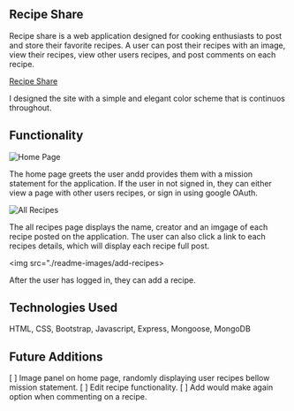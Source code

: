 ## Recipe Share
Recipe share is a web application designed for cooking enthusiasts to post and store their favorite recipes.  A user can post their recipes with an image, view their recipes, view other users recipes, and post comments on each recipe.  

[Recipe Share](https://recipe-share-oo.herokuapp.com/)

I designed the site with a simple and elegant color scheme that is continuos throughout.

## Functionality

![Home Page](./readme-images/home-page)

The home page greets the user andd provides them with a mission statement for the application. If the user in not signed in,  they can either view a page with other users recipes,  or sign in using google OAuth.  

![All Recipes](./readme-images/all-recipes)

The all recipes page displays the name, creator and an imgage of each recipe posted on the application. The user can also click a link to each recipes details, which will display each recipe full post.  

<img src="./readme-images/add-recipes>

After the user has logged in, they can add a recipe.  

## Technologies Used

HTML, CSS, Bootstrap, Javascript, Express, Mongoose, MongoDB

## Future Additions
[ ] Image panel on home page, randomly displaying user recipes bellow mission statement.
[ ] Edit recipe functionality. 
[ ] Add would make again option when commenting on a recipe. 

